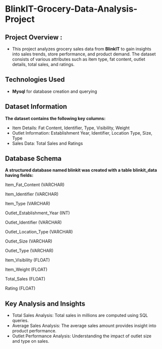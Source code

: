 # BlinkIT-Grocery-Data-Analysis-Project

## Project Overview :

* This project analyzes grocery sales data from **BlinkIT** to gain insights into sales trends, store performance, and product demand. The dataset consists of various attributes such as item type, fat content, outlet details, total sales, and ratings.

## Technologies Used

* **Mysql** for database creation and querying


## Dataset Information

**The dataset contains the following key columns:**

* Item Details: Fat Content, Identifier, Type, Visibility, Weight<br>
* Outlet Information: Establishment Year, Identifier, Location Type, Size, Type<br>
* Sales Data: Total Sales and Ratings

## Database Schema

**A structured database named blinkit was created with a table blinkit_data having fields:**<br>

Item_Fat_Content (VARCHAR)

Item_Identifier (VARCHAR)

Item_Type (VARCHAR)

Outlet_Establishment_Year (INT)

Outlet_Identifier (VARCHAR)

Outlet_Location_Type (VARCHAR)

Outlet_Size (VARCHAR)

Outlet_Type (VARCHAR)

Item_Visibility (FLOAT)

Item_Weight (FLOAT)

Total_Sales (FLOAT)

Rating (FLOAT)


## Key Analysis and Insights

* Total Sales Analysis: Total sales in millions are computed using SQL queries.<br>
* Average Sales Analysis: The average sales amount provides insight into product performance.<br>
* Outlet Performance Analysis: Understanding the impact of outlet size and type on sales.
